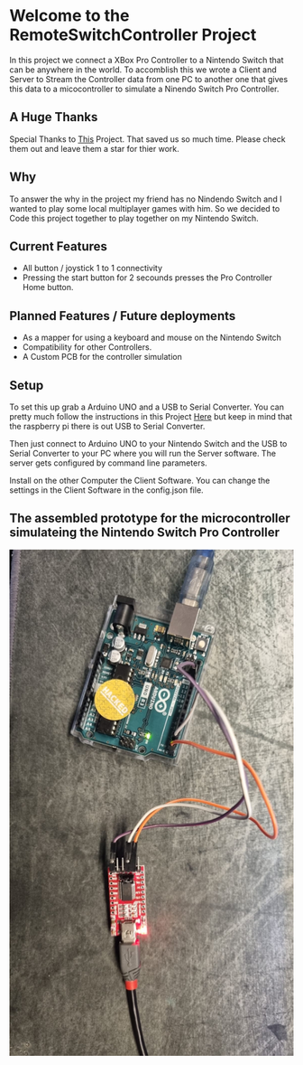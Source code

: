 # Welcome to the RemoteSwitchController Project

In this project we connect a XBox Pro Controller to a Nintendo Switch that can be anywhere in the world.
To accomblish this we wrote a Client and Server to Stream the Controller data from one PC to another one that gives this data to a micocontroller to simulate a Ninendo Switch Pro Controller.

## A Huge Thanks

Special Thanks to [This](https://github.com/dornbirndevelops/nintendo-switch-controller-mcu "This") Project. That saved us so much time. Please check them out and leave them a star for thier work.

## Why

To answer the why in the project my friend has no Nindendo Switch and I wanted to play some local multiplayer games with him.
So we decided to Code this project together to play together on my Nintendo Switch.

## Current Features

+ All button / joystick 1 to 1 connectivity
+ Pressing the start button for 2 secounds presses the Pro Controller Home button.

## Planned Features / Future deployments

+ As a mapper for using a keyboard and mouse on the Nintendo Switch
+ Compatibility for other Controllers.
+ A Custom PCB for the controller simulation

## Setup

To set this up grab a Arduino UNO and a USB to Serial Converter. You can pretty much follow the instructions in this Project [Here](https://github.com/dornbirndevelops/nintendo-switch-controller-mcu "Here") but keep in mind that the raspberry pi there is out USB to Serial Converter.

Then just connect to Arduino UNO to your Nintendo Switch and the USB to Serial Converter to your PC where you will run the Server software. The server gets configured by command line parameters.

Install on the other Computer the Client Software.
You can change the settings in the Client Software in the config.json file.

## The assembled prototype for the microcontroller simulateing the Nintendo Switch Pro Controller

![ControllerSimulator](https://github.com/FEinerhand/RemoteSwitchController/blob/main/ControllerSimulator.jpeg?raw=true "ControllerSimulator")


